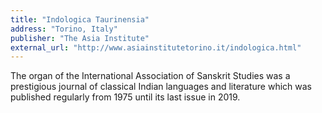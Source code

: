 ```yaml
---
title: "Indologica Taurinensia"
address: "Torino, Italy"
publisher: "The Asia Institute"
external_url: "http://www.asiainstitutetorino.it/indologica.html"
---
```


The organ of the International Association of Sanskrit Studies was a prestigious journal of classical Indian languages and literature which was published regularly from 1975 until its last issue in 2019.

